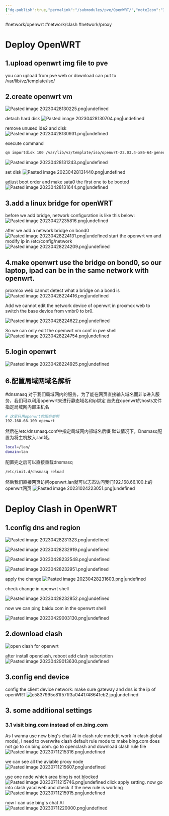 ```yaml
---
{"dg-publish":true,"permalink":"/submodules/pve/OpenWRT/","noteIcon":"3"}
---
```


#network/openwrt #network/clash #network/proxy
# Deploy OpenWRT
## 1.upload openwrt img file to pve
you can upload from pve web or download can put to /var/lib/vz/template/iso/
## 2.create openwrt vm
![Pasted image 20230428130225.png|undefined](/img/user/submodules/pve/pics/Pasted%20image%2020230428130225.png)

detach hard disk
![Pasted image 20230428130704.png|undefined](/img/user/submodules/pve/pics/Pasted%20image%2020230428130704.png)

remove unused ide2 and disk
![Pasted image 20230428130931.png|undefined](/img/user/submodules/pve/pics/Pasted%20image%2020230428130931.png)

execute command
```sh
qm importdisk 100 /var/lib/vz/template/iso/openwrt-22.03.4-x86-64-generic-ext4-combined-efi.img local-lvm
```
![Pasted image 20230428131243.png|undefined](/img/user/submodules/pve/pics/Pasted%20image%2020230428131243.png)

set disk
![Pasted image 20230428131440.png|undefined](/img/user/submodules/pve/pics/Pasted%20image%2020230428131440.png)

adjust boot order and make sata0 the first one to be booted
![Pasted image 20230428131644.png|undefined](/img/user/submodules/pve/pics/Pasted%20image%2020230428131644.png)

## 3.add a linux bridge for openWRT
before we add bridge, network configuration is like this below:
![Pasted image 20230427235816.png|undefined](/img/user/submodules/pve/pics/Pasted%20image%2020230427235816.png)

after we add a network bridge on bond0
![Pasted image 20230428224131.png|undefined](/img/user/submodules/pve/pics/Pasted%20image%2020230428224131.png)
start the openwrt vm and modify ip in /etc/config/network
![Pasted image 20230428224209.png|undefined](/img/user/submodules/pve/pics/Pasted%20image%2020230428224209.png)

## 4.make openwrt use the bridge on bond0, so our laptop, ipad can be in the same network with openwrt.
proxmox web cannot detect what a bridge on a bond is
![Pasted image 20230428224416.png|undefined](/img/user/submodules/pve/pics/Pasted%20image%2020230428224416.png)

Add we cannot edit the network device of openwrt in proxmox web to switch the base device from vmbr0 to br0.

![Pasted image 20230428224622.png|undefined](/img/user/submodules/pve/pics/Pasted%20image%2020230428224622.png)


So we can only edit the opemwrt vm conf in pve shell
![Pasted image 20230428224754.png|undefined](/img/user/submodules/pve/pics/Pasted%20image%2020230428224754.png)

##  5.login openwrt
![Pasted image 20230428224925.png|undefined](/img/user/submodules/pve/pics/Pasted%20image%2020230428224925.png)



## 6.配置局域网域名解析
#dnsmasq
对于我们局域网内的服务，为了能在网页直接输入域名而非ip进入服务，我们可以利用openwrt来进行静态域名和ip绑定
首先在openwrt的hosts文件指定局域网内部主机名

```bash
# 这里只用openwrt的服务举例
192.168.66.100 openwrt
```
然后在/etc/dnsmasq.conf中指定局域网内部域名后缀
默认情况下，Dnsmasq配置为将主机放入.lan域。

```bash
local=/lan/
domain=lan
```

配置完之后可以直接重载dnsmasq

```bash
/etc/init.d/dnsmasq reload
```

然后我们直接网页访问openwrt.lan就可以志杰访问我们192.168.66.100上的openwrt网页
![Pasted image 20231024223051.png|undefined](/img/user/pics/Pasted%20image%2020231024223051.png)

# Deploy Clash in OpenWRT
## 1.config dns and region

![Pasted image 20230428231323.png|undefined](/img/user/submodules/pve/pics/Pasted%20image%2020230428231323.png)

![Pasted image 20230428232919.png|undefined](/img/user/submodules/pve/pics/Pasted%20image%2020230428232919.png)

![Pasted image 20230428232548.png|undefined](/img/user/submodules/pve/pics/Pasted%20image%2020230428232548.png)

![Pasted image 20230428232951.png|undefined](/img/user/submodules/pve/pics/Pasted%20image%2020230428232951.png)

apply the change
![Pasted image 20230428231603.png|undefined](/img/user/submodules/pve/pics/Pasted%20image%2020230428231603.png)

check change in openwrt shell

![Pasted image 20230428232852.png|undefined](/img/user/submodules/pve/pics/Pasted%20image%2020230428232852.png)

now we can ping baidu.com in the openwrt shell

![Pasted image 20230429003130.png|undefined](/img/user/submodules/pve/pics/Pasted%20image%2020230429003130.png)

## 2.download clash

![open clash for openwrt](https://github.com/vernesong/OpenClash)

after install openclash, reboot
add clash subcription
![Pasted image 20230429013630.png|undefined](/img/user/submodules/pve/pics/Pasted%20image%2020230429013630.png)


## 3.config end device
config the client device network: make sure gateway and dns is the ip of openWRT
![c5837995c81f57ff3a0441748641eb2.jpg|undefined](/img/user/submodules/pve/pics/c5837995c81f57ff3a0441748641eb2.jpg)


## 3. some additional settings
### 3.1 visit bing.com instead of cn.bing.com
As I wanna use new bing's chat AI in clash rule mode(it work in clash global mode), I need to overwrite clash default rule mode to make bing.com does not go to cn.bing.com.
go to openclash and download clash rule file
![Pasted image 20230711215316.png|undefined](/img/user/submodules/pve/pics/Pasted%20image%2020230711215316.png)

we can see all the aviable proxy node
![Pasted image 20230711215607.png|undefined](/img/user/submodules/pve/pics/Pasted%20image%2020230711215607.png)

use one node which area bing is not blocked
![Pasted image 20230711215746.png|undefined](/img/user/submodules/pve/pics/Pasted%20image%2020230711215746.png)
click apply setting.
now go into clash yacd web and check if the new rule is working
![Pasted image 20230711215915.png|undefined](/img/user/submodules/pve/pics/Pasted%20image%2020230711215915.png)


now I can use bing's chat AI
![Pasted image 20230711220000.png|undefined](/img/user/submodules/pve/pics/Pasted%20image%2020230711220000.png)
